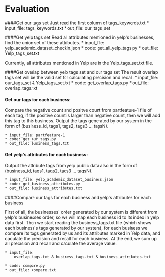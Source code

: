 # Evaluation

####Get our tags set
Just read the first column of tags_keywords.txt
    * input_file: tags_keywords.txt
    * out_file: our_tags_set
    
####Get yelp tags set
Read all attributes mentioned in yelp's businesses, find the union set of these attributes.
    * input_file: yelp_academic_dataset_checkin.json
    * code: get_all_yelp_tags.py
    * out_file: Yelp_tags_set.txt
    
Currently, all attributes mentioned in Yelp are in the Yelp_tags_set.txt file.

####Get overlap between yelp tags set and our tags set
The result overlap tags set will be the valid set for calculating precision and recall.
    * input_file: our_tags_set & Yelp_tags_set.txt
    * code: get_overlap_tags.py
    * out_file: overlap_tags.txt
    
#### Get our tags for each business: 
Compare the negative count and positve count from partfeature-1 file of each tag, if the positive count is larger than negative count, then we will add this tag to this business. Output the tags generated by our system in the form of (business_id, tags1, tags2, tags3 ... tagsN). 

    * input_file: partfeature-1
    * code: get_our_tags.py
    * out_file: business_tags.txt

#### Get yelp's attributes for each business: 
Output the attribute tags from yelp public data also in the form of (business_id, tags1, tags2, tags3 ... tagsN). 

    * input_file: yelp_academic_dataset_business.json
    * code: get_business_attributes.py
    * out_file: business_attributes.txt

####Compare our tags for each business and yelp's attributes for each business

First of all, the businesses' order generated by our system is different from yelp's businesses order, so we will map each business id to its index in yelp data first. Then we start reading the business_tags.txt file (which shows each business's tags generated by our system), for each business we compare its tags generated by us and its attributes marked in Yelp data, and caculate the precision and recall for each business. At the end, we sum up all precision and recall and caculate the average value.

    * input_file: 
        overlap_tags.txt & business_tags.txt & business_attributes.txt

    * code: compare.py
    * out_file: compare.txt